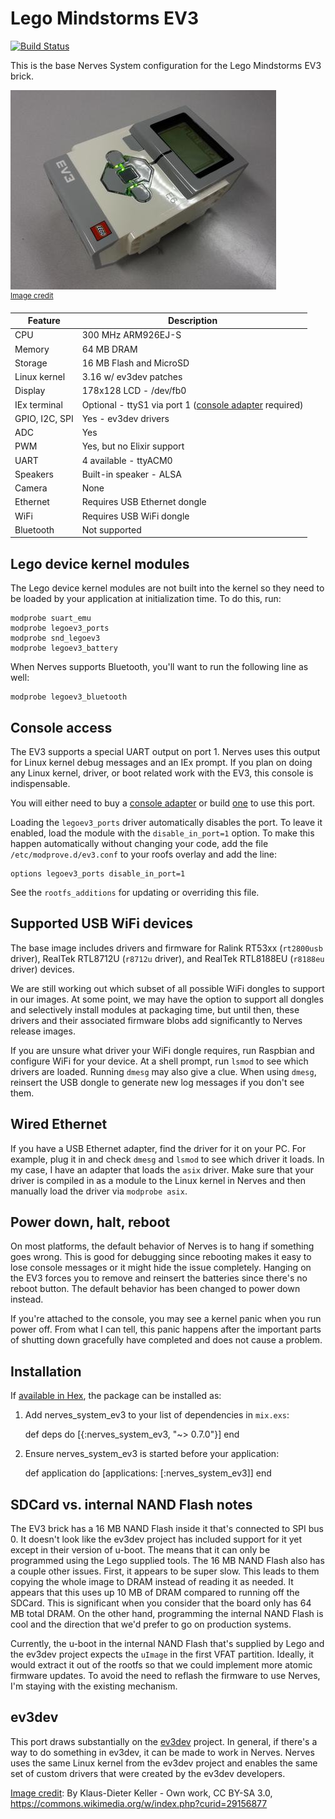 # Lego Mindstorms EV3

[![Build Status](https://travis-ci.org/nerves-project/nerves_system_ev3.png?branch=master)](https://travis-ci.org/nerves-project/nerves_system_ev3)

This is the base Nerves System configuration for the Lego Mindstorms EV3 brick.

![EV3 brick image](assets/images/lego-mindstorms-ev3.jpg)
<br><sup>[Image credit](#wikipediaref)</sup>

| Feature              | Description                     |
| -------------------- | ------------------------------- |
| CPU                  | 300 MHz ARM926EJ-S              |
| Memory               | 64 MB DRAM                      |
| Storage              | 16 MB Flash and MicroSD         |
| Linux kernel         | 3.16 w/ ev3dev patches          |
| Display              | 178x128 LCD - /dev/fb0          |
| IEx terminal         | Optional - ttyS1 via port 1 ([console adapter](http://www.mindsensors.com/ev3-and-nxt/40-console-adapter-for-ev3) required) |
| GPIO, I2C, SPI       | Yes - ev3dev drivers            |
| ADC                  | Yes                             |
| PWM                  | Yes, but no Elixir support      |
| UART                 | 4 available - ttyACM0           |
| Speakers             | Built-in speaker - ALSA         |
| Camera               | None                            |
| Ethernet             | Requires USB Ethernet dongle    |
| WiFi                 | Requires USB WiFi dongle        |
| Bluetooth            | Not supported                   |

## Lego device kernel modules

The Lego device kernel modules are not built into the kernel so they need to be loaded by your application at initialization time. To do this, run:

    modprobe suart_emu
    modprobe legoev3_ports
    modprobe snd_legoev3
    modprobe legoev3_battery

When Nerves supports Bluetooth, you'll want to run the following line as well:

    modprobe legoev3_bluetooth

## Console access

The EV3 supports a special UART output on port 1. Nerves uses this output for Linux kernel debug messages and an IEx prompt. If you plan on doing any Linux kernel, driver, or boot related work with the EV3, this console is indispensable.

You will either need to buy a [console adapter](http://www.mindsensors.com/ev3-and-nxt/40-console-adapter-for-ev3) or build [one](http://botbench.com/blog/2013/08/15/ev3-creating-console-cable/) to use this port.

Loading the `legoev3_ports` driver automatically disables the port. To leave it enabled, load the module with the `disable_in_port=1` option. To make this happen automatically without changing your code, add the file `/etc/modprove.d/ev3.conf` to your roofs overlay and add the line:

    options legoev3_ports disable_in_port=1

See the `rootfs_additions` for updating or overriding this file.

## Supported USB WiFi devices

The base image includes drivers and firmware for Ralink RT53xx
(`rt2800usb` driver), RealTek RTL8712U (`r8712u` driver), and RealTek RTL8188EU
(`r8188eu` driver) devices.

We are still working out which subset of all possible WiFi dongles to
support in our images. At some point, we may have the option to support
all dongles and selectively install modules at packaging time, but until
then, these drivers and their associated firmware blobs add significantly
to Nerves release images.

If you are unsure what driver your WiFi dongle requires, run Raspbian and configure WiFi
for your device. At a shell prompt, run `lsmod` to see which drivers are loaded.
Running `dmesg` may also give a clue. When using `dmesg`, reinsert the USB
dongle to generate new log messages if you don't see them.

## Wired Ethernet

If you have a USB Ethernet adapter, find the driver for it on your PC. For
example, plug it in and check `dmesg` and `lsmod` to see which driver it loads.
In my case, I have an adapter that loads the `asix` driver. Make sure that your
driver is compiled in as a module to the Linux kernel in Nerves and then
manually load the driver via `modprobe asix`.

## Power down, halt, reboot

On most platforms, the default behavior of Nerves is to hang if something goes wrong.
This is good for debugging since rebooting makes it easy to lose console
messages or it might hide the issue completely. Hanging on the EV3 forces you
to remove and reinsert the batteries since there's no reboot button. The default
behavior has been changed to power down instead.

If you're attached to the console, you may see a kernel panic when you run power
off. From what I can tell, this panic happens after the important parts of
shutting down gracefully have completed and does not cause a problem.

## Installation

If [available in Hex](https://hex.pm/docs/publish), the package can be installed as:

  1. Add nerves_system_ev3 to your list of dependencies in `mix.exs`:

        def deps do
          [{:nerves_system_ev3, "~> 0.7.0"}]
        end

  2. Ensure nerves_system_ev3 is started before your application:

        def application do
          [applications: [:nerves_system_ev3]]
        end

## SDCard vs. internal NAND Flash notes

The EV3 brick has a 16 MB NAND Flash inside it that's connected to SPI bus 0.
It doesn't look like the ev3dev project has included support for it yet except
in their version of u-boot. The means that it can only be programmed using the
Lego supplied tools. The 16 MB NAND Flash also has a couple other issues. First,
it appears to be super slow. This leads to them copying the whole image to
DRAM instead of reading it as needed. It appears that this uses up 10 MB of
DRAM compared to running off the SDCard. This is significant when you consider
that the board only has 64 MB total DRAM. On the other hand, programming the
internal NAND Flash is cool and the direction that we'd prefer to go on
production systems.

Currently, the u-boot in the internal NAND Flash that's supplied by Lego and the
ev3dev project expects the `uImage` in the first VFAT partition. Ideally, it
would extract it out of the rootfs so that we could implement more atomic
firmware updates. To avoid the need to reflash the firmware to use Nerves, I'm
staying with the existing mechanism.

## ev3dev

This port draws substantially on the [ev3dev](http://www.ev3dev.org/)
project. In general, if there's a way to do something in ev3dev,
it can be made to work in Nerves. Nerves uses the same Linux kernel
from the ev3dev project and enables the same set of custom drivers
that were created by the ev3dev developers.


[Image credit](#wikipediaref): By Klaus-Dieter Keller - Own work, CC BY-SA 3.0, https://commons.wikimedia.org/w/index.php?curid=29156877
